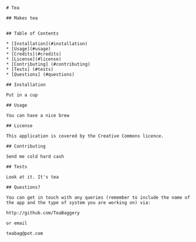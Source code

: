 
    # Tea

    ## Makes tea
    

    ## Table of Contents

    * [Installation](#installation)
    * [Usage](#usage)
    * [Credits](#credits)
    * [License](#license)
    * [Contributing] (#contributing)
    * [Tests] (#tests)
    * [Questions] (#questions)
   
    ## Installation
    
    Put in a cup
    
    ## Usage 
    
    You can have a nice brew
    
    ## License
    
    This application is covered by the Creative Commons licence.
    
    ## Contributing
    
    Send me cold hard cash
    
    ## Tests
    
    Look at it. It's tea
    
    ## Questions?

    You can get in touch with any queries (remember to include the name of the app and the type of system you are working on) via: 
    
    http://github.com/TeaBaggery

    or email

    teabag@pot.com
    